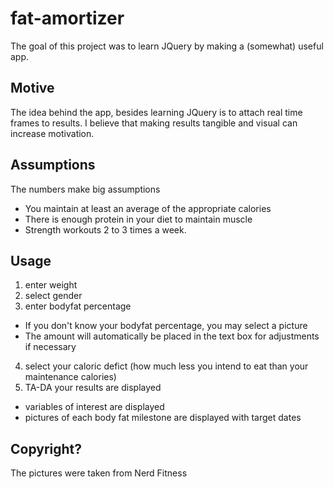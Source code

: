 fat-amortizer
=============
The goal of this project was to learn JQuery by making a (somewhat) useful app.

## Motive

The idea behind the app, besides learning JQuery is to attach real time frames to results.
I believe that making results tangible and visual can increase motivation.

## Assumptions

The numbers make big assumptions
* You maintain at least an average of the appropriate calories
* There is enough protein in your diet to maintain muscle
* Strength workouts 2 to 3 times a week.

## Usage

1. enter weight
2. select gender
3. enter bodyfat percentage
  * If you don't know your bodyfat percentage, you may select a picture
  * The amount will automatically be placed in the text box for adjustments if necessary
4. select your caloric defict (how much less you intend to eat than your maintenance calories)
5. TA-DA your results are displayed
  * variables of interest are displayed
  * pictures of each body fat milestone are displayed with target dates
  
## Copyright?
The pictures were taken from Nerd Fitness
